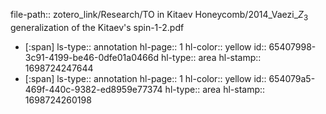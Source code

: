 file-path:: zotero_link/Research/TO in Kitaev Honeycomb/2014_Vaezi_$Z_3$ generalization of the Kitaev's spin-1-2.pdf

- [:span]
  ls-type:: annotation
  hl-page:: 1
  hl-color:: yellow
  id:: 65407998-3c91-4199-be46-0dfe01a0466d
  hl-type:: area
  hl-stamp:: 1698724247644
- [:span]
  ls-type:: annotation
  hl-page:: 1
  hl-color:: yellow
  id:: 654079a5-469f-440c-9382-ed8959e77374
  hl-type:: area
  hl-stamp:: 1698724260198